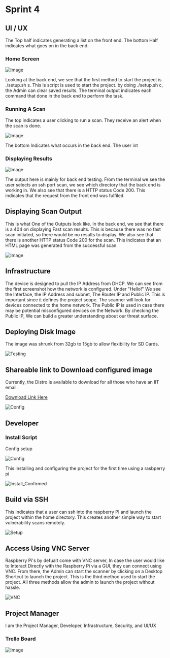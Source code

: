 # Sprint 4

## UI / UX

The Top half indicates generating a list on the front end. The bottom Half indicates what goes on in the back end.

### Home Screen

![Image](Screenshots/arpscan.png)

Looking at the back end, we see that the first method to start the project is ./setup.sh s. This is script is used to start the project. by doing  ./setup.sh c, the Admin can clear saved results. The terminal output indicates each command that done in the back end to perform the task.

### Running A Scan

The top indicates a user clicking to run a scan. They receive an alert when the scan is done.

![Image](Screenshots/run%20ssh%20scan.png)

The bottom Indicates what occurs in the back end. The user int

### Displaying Results

![Image](Screenshots/run%20ssh%20scan.png)

The output here is mainly for back end testing. From the terminal we see the user selects an ssh port scan, we see which directory that the back end is working in. We also see that there is a HTTP status Code 200. This indicates that the request from the front end was fulfiled.

## Displaying Scan Output

This is what One of the Outputs look like. In the back end, we see that there is a 404 on displaying Fast scan results. This is because there was no fast scan initiated, so there would be  no results to display. We also see that there is another HTTP status Code 200 for the scan. This indicates that an HTML page was generated from the successful scan.

![Image](Screenshots/display%20ssh%20list.png)

## Infrastructure

The device is designed to pull the IP Address from DHCP. We can see from the first screenshot how the network is configured. Under "Hello!" We see the Interface, the IP Address and subnet, The Router IP and Public IP. This is important since it defines the project scope. The scanner will look for devices connected to the home network. The Public IP is used in case there may be potential misconfigured devices on the Network. By checking the Public IP, We can build a greater understanding about our threat surface.

## Deploying Disk Image

The image was shrunk from 32gb to 15gb to allow flexibility for SD Cards.

![Testing](Screenshots/reimaging.png)

## Shareable link to Download configured image

Currently, the Distro is available to download for all those who have an IIT email.

[Download Link Here](https://drive.google.com/open?id=1VkWLFhh_3iPu2vYr3kx_lb-SHk-QeT-l)

![Config](Screenshots/shareable%20link.png)

## Developer

### Install Script

Config setup

![Config](Screenshots/install%20build.png)

This installing and configuring the project for the first time using a rasbperry pi

![Install_Confirmed](Screenshots/setup-works.png)

## Build via SSH

This indicates that a user can ssh into the raspberry PI and launch the project within the home directory. This creates another simple way to start vulnerability scans remotely.

![Setup](Screenshots/launchviassh.png)

## Access Using VNC Server

Raspberry Pi's by defualt come with VNC server, In case the user would like to Interact Directly with the Raspberry Pi via a GUI, they can connect using VNC. From there, the Admin can start the scanner by clicking on a Desktop Shortcut to launch the project. This is the third method used to start the project. All three methods allow the admin to launch the project without hassle.

![VNC](Screenshots/VNC.png)

## Project Manager

I am the Project Manager, Developer, Infrastructure, Security, and UI/UX


### Trello Board

![Image](Screenshots/Trello.png)
